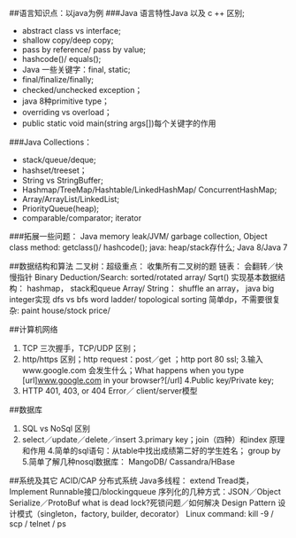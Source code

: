 ##语言知识点：以java为例
###Java 语言特性Java 以及 c ++ 区别;
- abstract class vs interface;
- shallow copy/deep copy;
- pass by reference/ pass by value;
- hashcode()/ equals();
- Java 一些关键字：final, static;
- final/finalize/finally;
- checked/unchecked exception；
- java 8种primitive type；
- overriding vs overload；
- public static void main(string args[])每个关键字的作用

###Java Collections：
- stack/queue/deque;
- hashset/treeset；
- String vs StringBuffer;
- Hashmap/TreeMap/Hashtable/LinkedHashMap/ ConcurrentHashMap;
- Array/ArrayList/LinkedList;
- PriorityQueue(heap);
- comparable/comparator; iterator


###拓展一些问题： Java memory leak/JVM/ garbage collection,  Object class method: getclass()/ hashcode(); java: heap/stack存什么; Java 8/Java 7

##数据结构和算法
	二叉树：超级重点： 收集所有二叉树的题
	链表： 会翻转／快慢指针
	Binary Deduction/Search: sorted/rotated array/ Sqrt()
	实现基本数据结构： hashmap， stack和queue
	Array/ String： shuffle an array， java big integer实现
	dfs vs bfs  word ladder/ topological  sorting
	简单dp，不需要很复杂: paint house/stock price/


##计算机网络
1. TCP 三次握手，TCP/UDP 区别；
2.  http/https 区别；http request：post／get ；http port 80 ssl;
3.输入www.google.com 会发生什么；What happens when you type [url]www.google.com in your browser?[/url]
4.Public key/Private key;
5. HTTP 401, 403, or 404 Error／ client/server模型


##数据库
1. SQL vs NoSql 区别
2. select／update／delete／insert
3.primary key；join（四种）和index 原理和作用
4.简单的sql语句：从table中找出成绩第二好的学生姓名； group by
5.简单了解几种nosql数据库： MangoDB/ Cassandra/HBase


##系统及其它
ACID/CAP 分布式系统
Java多线程： extend Tread类，Implement Runnable接口/blockingqueue
序列化的几种方式：JSON／Object Serialize／ProtoBuf
what is dead lock?死锁问题／如何解决
Design Pattern 设计模式（singleton，factory, builder, decorator）
Linux command: kill -9   / scp / telnet / ps
